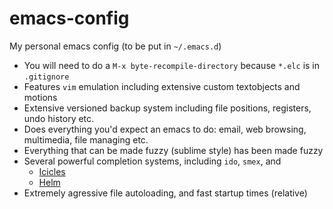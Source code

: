 emacs-config
============

My personal emacs config (to be put in `~/.emacs.d`)

 * You will need to do a `M-x byte-recompile-directory` because `*.elc` is in `.gitignore`
 * Features `vim` emulation including extensive custom textobjects and motions
 * Extensive versioned backup system including file positions, registers, undo history etc.
 * Does everything you'd expect an emacs to do: email, web browsing, multimedia, file managing etc.
 * Everything that can be made fuzzy (sublime style) has been made fuzzy
 * Several powerful completion systems, including `ido`, `smex`, and
   * [Icicles](http://www.emacswiki.org/emacs/Icicles)
   * [Helm](https://github.com/emacs-helm/helm)
 * Extremely agressive file autoloading, and fast startup times (relative)
